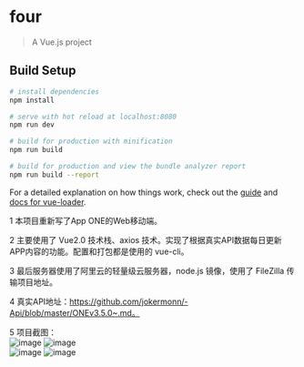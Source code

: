 # four

> A Vue.js project

## Build Setup

``` bash
# install dependencies
npm install

# serve with hot reload at localhost:8080
npm run dev

# build for production with minification
npm run build

# build for production and view the bundle analyzer report
npm run build --report
```

For a detailed explanation on how things work, check out the [guide](http://vuejs-templates.github.io/webpack/) and [docs for vue-loader](http://vuejs.github.io/vue-loader).

1 本项目重新写了App ONE的Web移动端。

2 主要使用了 Vue2.0 技术栈、axios 技术。实现了根据真实API数据每日更新APP内容的功能。配置和打包都是使用的 vue-cli。

3 最后服务器使用了阿里云的轻量级云服务器，node.js 镜像，使用了 FileZilla 传输项目地址。 

4 真实API地址：https://github.com/jokermonn/-Api/blob/master/ONEv3.5.0~.md。

5 项目截图：<br>
![image](https://wx3.sinaimg.cn/mw690/a89a463aly1flt000qbi1j20ae0ig7a4.jpg)
![image](https://wx2.sinaimg.cn/mw690/a89a463aly1flt00144frj20ae0ik0yn.jpg)
<br>
![image](https://wx3.sinaimg.cn/mw690/a89a463aly1flt000buvrj20ad0ik7ab.jpg)
![image](https://wx3.sinaimg.cn/mw690/a89a463aly1flt000xjf6j20ai0ihtdr.jpg)


